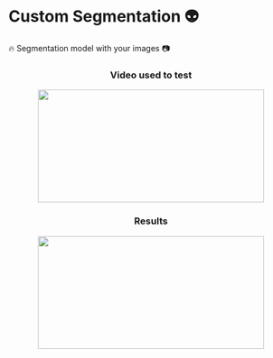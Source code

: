 # Custom Segmentation :alien:

:fire: Segmentation model with your images :camera:

<div class="row" align="center">
  <h3 >Video used to test</h3>
  <img src="./docs/video.gif" width="400" height="200" />
</div>

<div class="row" align="center">
  <h3 >Results</h3>
  <img src="./docs/video-predict-converted.gif" width="400" height="200" />
</div>
